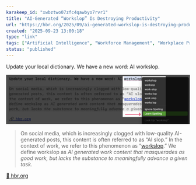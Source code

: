 ```yaml
---
karakeep_id: "xwbztwo07zfc4qawbyo7rvr1"
title: "AI-Generated “Workslop” Is Destroying Productivity"
url: "https://hbr.org/2025/09/ai-generated-workslop-is-destroying-productivity"
created: "2025-09-23 13:00:18"
type: "link"
tags: ["Artificial Intelligence", "Workforce Management", "Workplace Productivity", "Generative AI", "Technology Adoption"]
status: "published"
---
```


Update your local dictionary. We have a new word: AI workslop. 

![Workslop](/assets/images/workslop.png)

> On social media, which is increasingly clogged with low-quality AI-generated posts, this content is often referred to as “AI slop.” In the context of work, we refer to this phenomenon as “[workslop](https://www.betterup.com/workslop).” We define workslop as *AI generated work content that masquerades as good work, but lacks the substance to meaningfully advance a given task*.

[🔗 hbr.org](https://hbr.org/2025/09/ai-generated-workslop-is-destroying-productivity)
